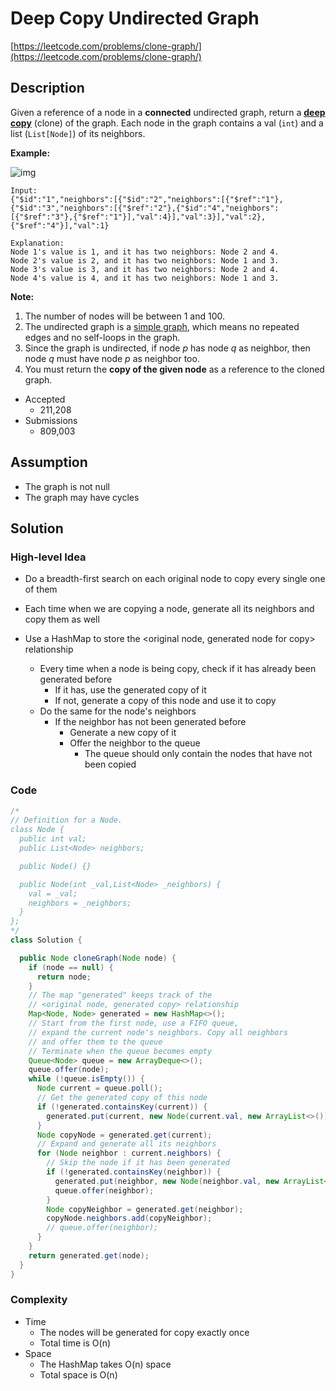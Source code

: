 # Deep Copy Undirected Graph

[https://leetcode.com/problems/clone-graph/](https://leetcode.com/problems/clone-graph/)

## Description

Given a reference of a node in a **connected** undirected graph, return a [**deep copy**](https://en.wikipedia.org/wiki/Object_copying#Deep_copy) (clone) of the graph. Each node in the graph contains a val (`int`) and a list (`List[Node]`) of its neighbors.

**Example:**

![img](https://assets.leetcode.com/uploads/2019/02/19/113_sample.png)

```
Input:
{"$id":"1","neighbors":[{"$id":"2","neighbors":[{"$ref":"1"},{"$id":"3","neighbors":[{"$ref":"2"},{"$id":"4","neighbors":[{"$ref":"3"},{"$ref":"1"}],"val":4}],"val":3}],"val":2},{"$ref":"4"}],"val":1}

Explanation:
Node 1's value is 1, and it has two neighbors: Node 2 and 4.
Node 2's value is 2, and it has two neighbors: Node 1 and 3.
Node 3's value is 3, and it has two neighbors: Node 2 and 4.
Node 4's value is 4, and it has two neighbors: Node 1 and 3.
```

**Note:**

1. The number of nodes will be between 1 and 100.
2. The undirected graph is a [simple graph](<https://en.wikipedia.org/wiki/Graph_(discrete_mathematics)#Simple_graph>), which means no repeated edges and no self-loops in the graph.
3. Since the graph is undirected, if node _p_ has node _q_ as neighbor, then node _q_ must have node _p_ as neighbor too.
4. You must return the **copy of the given node** as a reference to the cloned graph.

- Accepted
  - 211,208
- Submissions
  - 809,003

## Assumption

- The graph is not null
- The graph may have cycles

## Solution

### High-level Idea

- Do a breadth-first search on each original node to copy every single one of them
- Each time when we are copying a node, generate all its neighbors and copy them as well

- Use a HashMap to store the <original node, generated node for copy> relationship
  - Every time when a node is being copy, check if it has already been generated before
    - If it has, use the generated copy of it
    - If not, generate a copy of this node and use it to copy
  - Do the same for the node's neighbors
    - If the neighbor has not been generated before
      - Generate a new copy of it
      - Offer the neighbor to the queue
        - The queue should only contain the nodes that have not been copied

### Code

```java
/*
// Definition for a Node.
class Node {
  public int val;
  public List<Node> neighbors;

  public Node() {}

  public Node(int _val,List<Node> _neighbors) {
    val = _val;
    neighbors = _neighbors;
  }
};
*/
class Solution {

  public Node cloneGraph(Node node) {
    if (node == null) {
      return node;
    }
    // The map "generated" keeps track of the
    // <original node, generated copy> relationship
    Map<Node, Node> generated = new HashMap<>();
    // Start from the first node, use a FIFO queue,
    // expand the current node's neighbors. Copy all neighbors
    // and offer them to the queue
    // Terminate when the queue becomes empty
    Queue<Node> queue = new ArrayDeque<>();
    queue.offer(node);
    while (!queue.isEmpty()) {
      Node current = queue.poll();
      // Get the generated copy of this node
      if (!generated.containsKey(current)) {
        generated.put(current, new Node(current.val, new ArrayList<>()));
      }
      Node copyNode = generated.get(current);
      // Expand and generate all its neighbors
      for (Node neighbor : current.neighbors) {
        // Skip the node if it has been generated
        if (!generated.containsKey(neighbor)) {
          generated.put(neighbor, new Node(neighbor.val, new ArrayList<>()));
          queue.offer(neighbor);
        }
        Node copyNeighbor = generated.get(neighbor);
        copyNode.neighbors.add(copyNeighbor);
        // queue.offer(neighbor);
      }
    }
    return generated.get(node);
  }
}
```

### Complexity

- Time
  - The nodes will be generated for copy exactly once
  - Total time is O(n)
- Space
  - The HashMap takes O(n) space
  - Total space is O(n)
